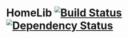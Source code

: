 HomeLib [![Build Status](https://travis-ci.org/micha149/homelib.png)](https://travis-ci.org/micha149/homelib) [![Dependency Status](https://gemnasium.com/micha149/homelib.png)](https://gemnasium.com/micha149/homelib)
=======